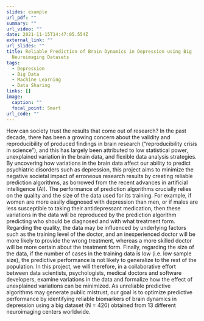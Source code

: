 ```yaml
---
slides: example
url_pdf: ""
summary: ""
url_video: ""
date: 2021-11-15T14:47:05.554Z
external_link: ""
url_slides: ""
title: Reliable Prediction of Brain Dynamics in Depression using Big
  Neuroimaging Datasets
tags:
  - Depression
  - Big Data
  - Machine Learning
  - Data Sharing
links: []
image:
  caption: ""
  focal_point: Smart
url_code: ""
---
```

How can society trust the results that come out of research? In the past decade, there has been a growing concern about the validity and reproducibility of produced findings in brain research (“reproducibility crisis in science”), and this has largely been attributed to low statistical power, unexplained variation in the brain data, and flexible data analysis strategies. By uncovering how variations in the brain data affect our ability to predict psychiatric disorders such as depression, this project aims to minimize the negative societal impact of erroneous research results by creating reliable prediction algorithms, as borrowed from the recent advances in artificial intelligence (AI). The performance of prediction algorithms crucially relies on the quality and the size of the data used for its training. For example, if women are more easily diagnosed with depression than men, or if males are less susceptible to taking their antidepressant medication, then these variations in the data will be reproduced by the prediction algorithm predicting who should be diagnosed and with what treatment form. Regarding the quality, the data may be influenced by underlying factors such as the training level of the doctor, and an inexperienced doctor will be more likely to provide the wrong treatment, whereas a more skilled doctor will be more certain about the treatment form. Finally, regarding the size of the data, if the number of cases in the training data is low (i.e. low sample size), the predictive performance is not likely to generalize to the rest of the population. In this project, we will therefore, in a collaborative effort between data scientists, psychologists, medical doctors and software developers, examine variations in the data and formalize how the effect of unexplained variations can be minimized. As unreliable predictive algorithms may generate public mistrust, our goal is to optimize predictive performance by identifying reliable biomarkers of brain dynamics in depression using a big dataset (N = 420) obtained from 13 different neuroimaging centers worldwide.